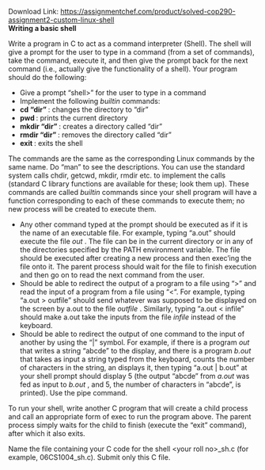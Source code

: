 Download Link: https://assignmentchef.com/product/solved-cop290-assignment2-custom-linux-shell
<br>
<strong>Writing a basic shell </strong>

Write a program in C to act as a command interpreter (Shell). The shell will give a prompt for the user to type in a command (from a set of commands), take the command, execute it, and then give the prompt back for the next command (i.e., actually give the functionality of a shell). Your program should do the following:

<ul>

 <li>Give a prompt “shell&gt;” for the user to type in a command</li>

 <li>Implement the following <em>builtin </em>commands:</li>

 <li><strong>cd “dir” </strong>: changes the directory to “dir”</li>

 <li><strong>pwd </strong>: prints the current directory</li>

 <li><strong>mkdir “dir” </strong>: creates a directory called “dir”</li>

 <li><strong>rmdir “dir” </strong>: removes the directory called “dir”</li>

 <li><strong>exit </strong>: exits the shell</li>

</ul>

The commands are the same as the corresponding Linux commands by the same name. Do “man” to see the descriptions. You can use the standard system calls chdir, getcwd, mkdir, rmdir etc. to implement the calls (standard C library functions are available for these; look them up). These commands are called <em>builtin </em>commands since your shell program will have a function corresponding to each of these commands to execute them; no new process will be created to execute them.

<ul>

 <li>Any other command typed at the prompt should be executed as if it is the name of an executable file. For example, typing “a.out” should execute the file <em>out </em>. The file can be in the current directory or in any of the directories specified by the PATH environment variable. The file should be executed after creating a new process and then exec’ing the file onto it. The parent process should wait for the file to finish execution and then go on to read the next command from the user.</li>

 <li>Should be able to redirect the output of a program to a file using “&gt;” and read the input of a program from a file using “&lt;“. For example, typing “a.out &gt; outfile” should send whatever was supposed to be displayed on the screen by a.out to the file <em>outfile </em>. Similarly, typing “a.out &lt; infile” should make a.out take the inputs from the file <em>infile </em>instead of the keyboard.</li>

 <li>Should be able to redirect the output of one command to the input of another by using the “|” symbol. For example, if there is a program <em>out </em>that writes a string “abcde” to the display, and there is a program <em>b.out </em>that takes as input a string typed from the keyboard, counts the number of characters in the string, an displays it, then typing “a.out | b.out” at your shell prompt should display 5 (the output “abcde” from <em>a.out </em>was fed as input to <em>b.out </em>, and 5, the number of characters in “abcde”, is printed). Use the pipe command.</li>

</ul>

To run your shell, write another C program that will create a child process and call an appropriate form of exec to run the program above. The parent process simply waits for the child to finish (execute the “exit” command), after which it also exits.

Name the file containing your C code for the shell &lt;your roll no&gt;_sh.c (for example, 06CS1004_sh.c). Submit only this C file.